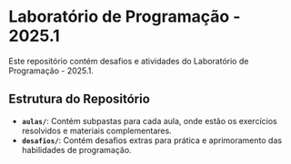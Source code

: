 # Laboratório de Programação - 2025.1

Este repositório contém desafios e atividades do Laboratório de Programação - 2025.1.

## Estrutura do Repositório

- **`aulas/`**: Contém subpastas para cada aula, onde estão os exercícios resolvidos e materiais complementares.
- **`desafios/`**: Contém desafios extras para prática e aprimoramento das habilidades de programação.
